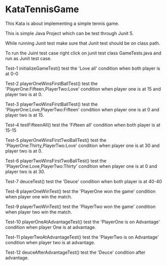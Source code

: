 # KataTennisGame
This Kata is about implementing a simple tennis game.

This is simple Java Project which can be test through Junit 5.

While running Junit test make sure that Junit test should be on class path.

To run the Juint test case right click on junit test class GameTests.java and run as Junit test case.

Test-1 initializeGameTest() test the 'Love all' condition when both player is at 0-0		

Test-2 playerOneWinsFirstBallTest() test the 'PlayerOne:Fifteen,PlayerTwo:Love' condition when player one is at 15 and player two is at 0.

Test-3 playerTwoWinsFirstBallTest() test the 'PlayerOne:Love,PlayerTwo:Fifteen' condition when player one is at 0 and player two is at 15.
		
Test-4 testFifteenAll() test the 'Fifteen all' condition when both player is at 15-15
		
Test-5 playerOneWinsFirstTwoBallTest() test the 'PlayerOne:Thirty,PlayerTwo:Love' condition when player one is at 30 and player two is at 0.
		
Test-6 playerTwoWinsFirstTwoBallTest()  test the 'PlayerOne:Love,PlayerTwo:Thirty' condition when player one is at 0 and player two is at 30.
			
Test-7 deuceTest() test the 'Deuce' condition when both player is at 40-40
		
Test-8 playerOneWinTest() test the 'PlayerOne won the game' condition when player one win the match.

Test-9 playerTwoWinTest() test the 'PlayerTwo won the game' condition when player two win the match.

Test-10 playerOneAtAdvantageTest() test the 'PlayerOne is on Advantage' condition when player One is at advantage.
		
Test-11 playerTwoAtAdvantageTest() test the 'PlayerTwo is on Advantage' condition when player two is at advantage.

Test-12 deuceAfterAdvantageTest() test the 'Deuce' condition after advantage.
		
